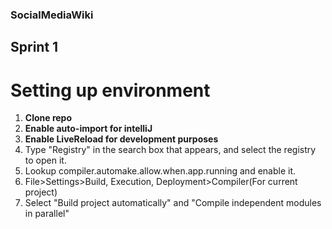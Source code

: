 ### SocialMediaWiki

## Sprint 1

# Setting up environment

1. **Clone repo**  
2. **Enable auto-import for intelliJ**
3. **Enable LiveReload for development purposes**
  1. Type "Registry" in the search box that appears, and select the registry to open it.
  2. Lookup compiler.automake.allow.when.app.running and enable it.
  3. File>Settings>Build, Execution, Deployment>Compiler(For current project)
  4. Select "Build project automatically" and "Compile independent modules in parallel"
